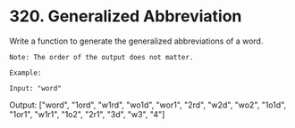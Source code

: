 # 320. Generalized Abbreviation

Write a function to generate the generalized abbreviations of a word. 

    Note: The order of the output does not matter.

    Example:

    Input: "word"
Output:
["word", "1ord", "w1rd", "wo1d", "wor1", "2rd", "w2d", "wo2", "1o1d", "1or1", "w1r1", "1o2", "2r1", "3d", "w3", "4"]